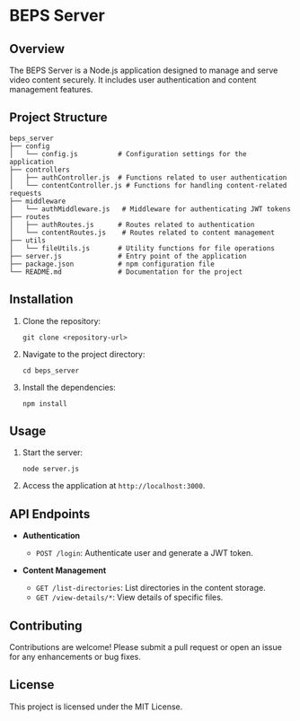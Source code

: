 # BEPS Server

## Overview
The BEPS Server is a Node.js application designed to manage and serve video content securely. It includes user authentication and content management features.

## Project Structure
```
beps_server
├── config
│   └── config.js          # Configuration settings for the application
├── controllers
│   ├── authController.js  # Functions related to user authentication
│   └── contentController.js # Functions for handling content-related requests
├── middleware
│   └── authMiddleware.js   # Middleware for authenticating JWT tokens
├── routes
│   ├── authRoutes.js      # Routes related to authentication
│   └── contentRoutes.js    # Routes related to content management
├── utils
│   └── fileUtils.js       # Utility functions for file operations
├── server.js              # Entry point of the application
├── package.json           # npm configuration file
└── README.md              # Documentation for the project
```

## Installation
1. Clone the repository:
   ```
   git clone <repository-url>
   ```
2. Navigate to the project directory:
   ```
   cd beps_server
   ```
3. Install the dependencies:
   ```
   npm install
   ```

## Usage
1. Start the server:
   ```
   node server.js
   ```
2. Access the application at `http://localhost:3000`.

## API Endpoints
- **Authentication**
  - `POST /login`: Authenticate user and generate a JWT token.
  
- **Content Management**
  - `GET /list-directories`: List directories in the content storage.
  - `GET /view-details/*`: View details of specific files.

## Contributing
Contributions are welcome! Please submit a pull request or open an issue for any enhancements or bug fixes.

## License
This project is licensed under the MIT License.